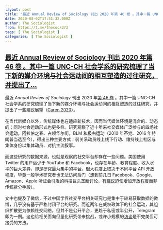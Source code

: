 ```yaml
---
layout: post
title: "最近 Annual Review of Sociology 刊出 2020 年第 46 卷 。其中一篇 UNC-CH 社会学系的研究梳理了当下新的媒介环境与社会运动间的相互塑造的过往研究，并提出了"
date: 2020-08-02T17:51:32.000Z
author: The Sociologist
from: https://t.me/thesoc/373
tags: [ The Sociologist ]
categories: [ The Sociologist ]
---
```

<!--1596390692000-->
[最近 Annual Review of Sociology 刊出 2020 年第 46 卷 。其中一篇 UNC-CH 社会学系的研究梳理了当下新的媒介环境与社会运动间的相互塑造的过往研究，并提出了...](https://t.me/thesoc/373)
------

<div>
<p>最近 <i>Annual Review of Sociology</i> 刊出 2020 年<a href="https://www.annualreviews.org/toc/soc/46/1" target="_blank" rel="noopener" onclick="return confirm('Open this link?\n\n'+this.href);">第 46 卷</a> 。其中一篇 UNC-CH 社会学系的研究梳理了当下新的媒介环境与社会运动间的相互塑造的过往研究，并提出了一些建议展望（<a href="https://t.me/thesoclib/87" target="_blank" rel="noopener" onclick="return confirm('Open this link?\n\n'+this.href);">Caren 2020</a>）。<br><br>在当代新媒介以外，传统媒体也在适应新技术，因而当代媒体环境是混合的、动态的；同时社会运动形式也更多样。研究观察了近十年来社交媒体广泛参与的四场社会运动，阿拉伯之春、占领华尔街，BLM 和极右运动（2010 年茶党、2016 年特朗普当选至今），得出三种主要方式：弱关系动员线上线下行动、维持线上社区与集体身份以集体动员、对抗主流叙事。<br><br>而这些研究的数据来源，也就是观察的社交平台却存在一些问题。美国使用 Twitter 的用户远少于 YouTube 和 Facebook，也存在年龄、教育程度、收入水平的巨大差异，却是研究最为集中的平台。很大程度上取决于不同平台 API 开放程度，毕竟一般学术研究者也无法访问后门（想到前几日 Facebook、Google、Amazon、Apple 听证会引发的科技巨头垄断讨论，有<a href="https://avc.com/2020/07/repost-open-up-vs-break-up/" target="_blank" rel="noopener" onclick="return confirm('Open this link?\n\n'+this.href);">建议</a>迫使增加开放程度而非传统拆分手段）。<br><br>文中也提及了微信，不过中国学界社交平台相关研究也是集中于较易获取数据的微博，几乎没有基于严格封闭平台的研究。而近两年在威权政体下的社会运动，其组织扩散更为依赖社交网络，但并不是公开平台，更趋于私密或半公开，Telegram 即为一例。这也给相关面向但量化研究带来挑战，或许小规模的<a href="https://t.me/kwankungpress" target="_blank" rel="noopener" onclick="return confirm('Open this link?\n\n'+this.href);">访谈</a>是不完美但可接受的方法。</p>
</div>
